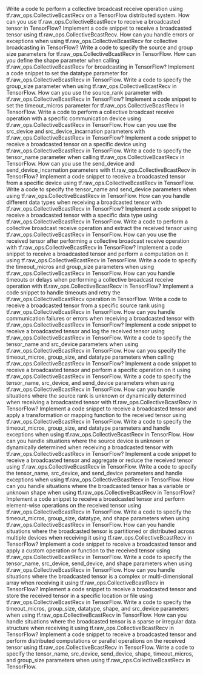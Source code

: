 Write a code to perform a collective broadcast receive operation using tf.raw_ops.CollectiveBcastRecv on a TensorFlow distributed system.
How can you use tf.raw_ops.CollectiveBcastRecv to receive a broadcasted tensor in TensorFlow?
Implement a code snippet to receive a broadcasted tensor using tf.raw_ops.CollectiveBcastRecv.
How can you handle errors or exceptions when using tf.raw_ops.CollectiveBcastRecv for collective broadcasting in TensorFlow?
Write a code to specify the source and group size parameters for tf.raw_ops.CollectiveBcastRecv in TensorFlow.
How can you define the shape parameter when calling tf.raw_ops.CollectiveBcastRecv for broadcasting in TensorFlow?
Implement a code snippet to set the datatype parameter for tf.raw_ops.CollectiveBcastRecv in TensorFlow.
Write a code to specify the group_size parameter when using tf.raw_ops.CollectiveBcastRecv in TensorFlow.
How can you use the source_rank parameter with tf.raw_ops.CollectiveBcastRecv in TensorFlow?
Implement a code snippet to set the timeout_micros parameter for tf.raw_ops.CollectiveBcastRecv in TensorFlow.
Write a code to perform a collective broadcast receive operation with a specific communication device using tf.raw_ops.CollectiveBcastRecv in TensorFlow.
How can you use the src_device and src_device_incarnation parameters with tf.raw_ops.CollectiveBcastRecv in TensorFlow?
Implement a code snippet to receive a broadcasted tensor on a specific device using tf.raw_ops.CollectiveBcastRecv in TensorFlow.
Write a code to specify the tensor_name parameter when calling tf.raw_ops.CollectiveBcastRecv in TensorFlow.
How can you use the send_device and send_device_incarnation parameters with tf.raw_ops.CollectiveBcastRecv in TensorFlow?
Implement a code snippet to receive a broadcasted tensor from a specific device using tf.raw_ops.CollectiveBcastRecv in TensorFlow.
Write a code to specify the tensor_name and send_device parameters when using tf.raw_ops.CollectiveBcastRecv in TensorFlow.
How can you handle different data types when receiving a broadcasted tensor with tf.raw_ops.CollectiveBcastRecv in TensorFlow?
Implement a code snippet to receive a broadcasted tensor with a specific data type using tf.raw_ops.CollectiveBcastRecv in TensorFlow.
Write a code to perform a collective broadcast receive operation and extract the received tensor using tf.raw_ops.CollectiveBcastRecv in TensorFlow.
How can you use the received tensor after performing a collective broadcast receive operation with tf.raw_ops.CollectiveBcastRecv in TensorFlow?
Implement a code snippet to receive a broadcasted tensor and perform a computation on it using tf.raw_ops.CollectiveBcastRecv in TensorFlow.
Write a code to specify the timeout_micros and group_size parameters when using tf.raw_ops.CollectiveBcastRecv in TensorFlow.
How can you handle timeouts or delays when performing a collective broadcast receive operation with tf.raw_ops.CollectiveBcastRecv in TensorFlow?
Implement a code snippet to handle timeouts and retry the tf.raw_ops.CollectiveBcastRecv operation in TensorFlow.
Write a code to receive a broadcasted tensor from a specific source rank using tf.raw_ops.CollectiveBcastRecv in TensorFlow.
How can you handle communication failures or errors when receiving a broadcasted tensor with tf.raw_ops.CollectiveBcastRecv in TensorFlow?
Implement a code snippet to receive a broadcasted tensor and log the received tensor using tf.raw_ops.CollectiveBcastRecv in TensorFlow.
Write a code to specify the tensor_name and src_device parameters when using tf.raw_ops.CollectiveBcastRecv in TensorFlow.
How can you specify the timeout_micros, group_size, and datatype parameters when calling tf.raw_ops.CollectiveBcastRecv in TensorFlow?
Implement a code snippet to receive a broadcasted tensor and perform a specific operation on it using tf.raw_ops.CollectiveBcastRecv in TensorFlow.
Write a code to specify the tensor_name, src_device, and send_device parameters when using tf.raw_ops.CollectiveBcastRecv in TensorFlow.
How can you handle situations where the source rank is unknown or dynamically determined when receiving a broadcasted tensor with tf.raw_ops.CollectiveBcastRecv in TensorFlow?
Implement a code snippet to receive a broadcasted tensor and apply a transformation or mapping function to the received tensor using tf.raw_ops.CollectiveBcastRecv in TensorFlow.
Write a code to specify the timeout_micros, group_size, and datatype parameters and handle exceptions when using tf.raw_ops.CollectiveBcastRecv in TensorFlow.
How can you handle situations where the source device is unknown or dynamically determined when receiving a broadcasted tensor with tf.raw_ops.CollectiveBcastRecv in TensorFlow?
Implement a code snippet to receive a broadcasted tensor and aggregate or reduce the received tensor using tf.raw_ops.CollectiveBcastRecv in TensorFlow.
Write a code to specify the tensor_name, src_device, and send_device parameters and handle exceptions when using tf.raw_ops.CollectiveBcastRecv in TensorFlow.
How can you handle situations where the broadcasted tensor has a variable or unknown shape when using tf.raw_ops.CollectiveBcastRecv in TensorFlow?
Implement a code snippet to receive a broadcasted tensor and perform element-wise operations on the received tensor using tf.raw_ops.CollectiveBcastRecv in TensorFlow.
Write a code to specify the timeout_micros, group_size, datatype, and shape parameters when using tf.raw_ops.CollectiveBcastRecv in TensorFlow.
How can you handle situations where the broadcasted tensor is partitioned or distributed across multiple devices when receiving it using tf.raw_ops.CollectiveBcastRecv in TensorFlow?
Implement a code snippet to receive a broadcasted tensor and apply a custom operation or function to the received tensor using tf.raw_ops.CollectiveBcastRecv in TensorFlow.
Write a code to specify the tensor_name, src_device, send_device, and shape parameters when using tf.raw_ops.CollectiveBcastRecv in TensorFlow.
How can you handle situations where the broadcasted tensor is a complex or multi-dimensional array when receiving it using tf.raw_ops.CollectiveBcastRecv in TensorFlow?
Implement a code snippet to receive a broadcasted tensor and store the received tensor in a specific location or file using tf.raw_ops.CollectiveBcastRecv in TensorFlow.
Write a code to specify the timeout_micros, group_size, datatype, shape, and src_device parameters when using tf.raw_ops.CollectiveBcastRecv in TensorFlow.
How can you handle situations where the broadcasted tensor is a sparse or irregular data structure when receiving it using tf.raw_ops.CollectiveBcastRecv in TensorFlow?
Implement a code snippet to receive a broadcasted tensor and perform distributed computations or parallel operations on the received tensor using tf.raw_ops.CollectiveBcastRecv in TensorFlow.
Write a code to specify the tensor_name, src_device, send_device, shape, timeout_micros, and group_size parameters when using tf.raw_ops.CollectiveBcastRecv in TensorFlow.